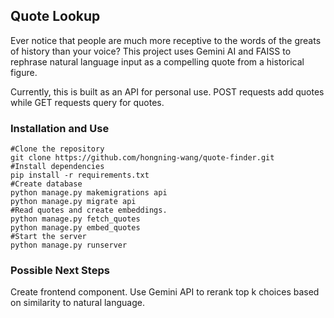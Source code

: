 ## Quote Lookup
Ever notice that people are much more receptive to the words of the greats of history than your voice? This project uses Gemini AI and FAISS to rephrase natural language input as a compelling quote from a historical figure.

Currently, this is built as an API for personal use. POST requests add quotes while GET requests query for quotes.


### Installation and Use
```shell
#Clone the repository
git clone https://github.com/hongning-wang/quote-finder.git
#Install dependencies
pip install -r requirements.txt
#Create database
python manage.py makemigrations api
python manage.py migrate api
#Read quotes and create embeddings.
python manage.py fetch_quotes
python manage.py embed_quotes
#Start the server
python manage.py runserver
```

### Possible Next Steps
Create frontend component. Use Gemini API to rerank top k choices based on similarity to natural language.